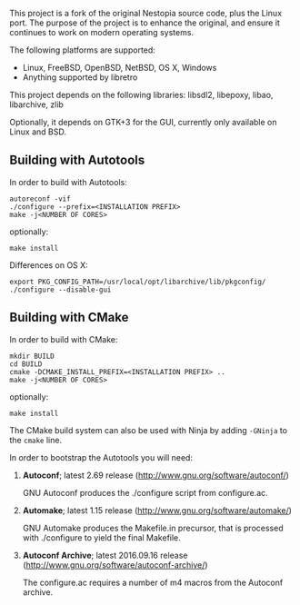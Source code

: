 This project is a fork of the original Nestopia source code, plus the 
Linux port. The purpose of the project is to enhance the original, and
ensure it continues to work on modern operating systems.

The following platforms are supported:
* Linux, FreeBSD, OpenBSD, NetBSD, OS X, Windows
* Anything supported by libretro

This project depends on the following libraries:
libsdl2, libepoxy, libao, libarchive, zlib

Optionally, it depends on GTK+3 for the GUI, currently only available on Linux and BSD.

## Building with Autotools
In order to build with Autotools:
```
autoreconf -vif
./configure --prefix=<INSTALLATION PREFIX>
make -j<NUMBER OF CORES>
```
optionally:
```
make install
```
Differences on OS X:
```
export PKG_CONFIG_PATH=/usr/local/opt/libarchive/lib/pkgconfig/
./configure --disable-gui
```

## Building with CMake
In order to build with CMake:
```
mkdir BUILD
cd BUILD
cmake -DCMAKE_INSTALL_PREFIX=<INSTALLATION PREFIX> ..
make -j<NUMBER OF CORES>
```
optionally:
```
make install
```
The CMake build system can also be used with Ninja by adding `-GNinja` to the `cmake` line.

In order to bootstrap the Autotools you will need:

1.  **Autoconf**; latest 2.69 release (http://www.gnu.org/software/autoconf/)

    GNU Autoconf produces the ./configure script from configure.ac.

2.  **Automake**; latest 1.15 release (http://www.gnu.org/software/automake/)

    GNU Automake produces the Makefile.in precursor, that is processed with ./configure to yield the final Makefile.

3.  **Autoconf Archive**; latest 2016.09.16 release (http://www.gnu.org/software/autoconf-archive/)

    The configure.ac requires a number of m4 macros from the Autoconf archive.
